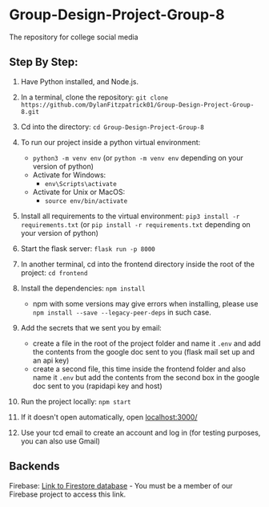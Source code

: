 # Group-Design-Project-Group-8
The repository for college social media

## Step By Step:
1. Have Python installed, and Node.js.
2. In a terminal, clone the repository: ```git clone https://github.com/DylanFitzpatrick01/Group-Design-Project-Group-8.git```
3. Cd into the directory: ```cd Group-Design-Project-Group-8```
4. To run our project inside a python virtual environment:
   
     - ```python3 -m venv env``` (or ```python -m venv env``` depending on your version of python)
     - Activate for Windows:
         - ```env\Scripts\activate```
     - Activate for Unix or MacOS:
         - ```source env/bin/activate```

5. Install all requirements to the virtual environment: ```pip3 install -r requirements.txt``` (or ```pip install -r requirements.txt``` depending on your version of python)
6. Start the flask server: ```flask run -p 8000```
7. In another terminal, cd into the frontend directory inside the root of the project: ```cd frontend```
8. Install the dependencies: ```npm install```

    -   npm with some versions may give errors when installing, please use `npm install --save --legacy-peer-deps` in such case.
9. Add the secrets that we sent you by email:
     -   create a file in the root of the project folder and name it ```.env``` and add the contents from the google doc sent to you (flask mail set up and an api key)
     -   create a second file, this time inside the frontend folder and also name it ```.env``` but add the contents from the second box in the google doc sent to you (rapidapi key and host)
10. Run the project locally: ```npm start```
11. If it doesn't open automatically, open [localhost:3000/](http://localhost:3000/)
12. Use your tcd email to create an account and log in (for testing purposes, you can also use Gmail)

## Backends

Firebase: [Link to Firestore database](https://console.firebase.google.com/project/group-8---college-social-media/firestore/data/~2F)
      - You must be a member of our Firebase project to access this link.
